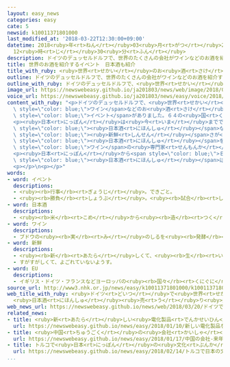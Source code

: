 ```yaml
---
layout: easy_news
categories: easy
cate: 5
newsid: k10011371801000
last_modified_at: '2018-03-22T12:30:00+09:00'
datetime: 2018<ruby>年<rt>ねん</rt></ruby>03<ruby>月<rt>がつ</rt></ruby>22<ruby>日<rt>にち</rt></ruby>
  12<ruby>時<rt>じ</rt></ruby>30<ruby>分<rt>ふん</rt></ruby>
description: ドイツのデュッセルドルフで、世界のたくさんの会社がワインなどのお酒を紹介するイベントがありました。
title: 世界のお酒を紹介するイベント　日本酒も紹介
title_with_ruby: <ruby>世界<rt>せかい</rt></ruby>のお<ruby>酒<rt>さけ</rt></ruby>を<ruby>紹介<rt>しょうかい</rt></ruby>するイベント　<ruby>日本酒<rt>にほんしゅ</rt></ruby>も<ruby>紹介<rt>しょうかい</rt></ruby>
outline: ドイツのデュッセルドルフで、世界のたくさんの会社がワインなどのお酒を紹介するイベントがありました。
outline_with_ruby: ドイツのデュッセルドルフで、<ruby>世界<rt>せかい</rt></ruby>のたくさんの<ruby>会社<rt>かいしゃ</rt></ruby>がワインなどのお<ruby>酒<rt>さけ</rt></ruby>を<ruby>紹介<rt>しょうかい</rt></ruby>するイベントがありました。
image_url: https://newswebeasy.github.io/ja201803/news/web/image/2018/03/20/K10011371801_1803200654_1803200657_01_02.jpg
voice_url: https://newswebeasy.github.io/ja201803/news/easy/voice/2018/03/22/k10011371801000.mp3
content_with_ruby: "<p>ドイツのデュッセルドルフで、<ruby>世界<rt>せかい</rt></ruby>のたくさんの<ruby>会社<rt>かいしゃ</rt></ruby>が<span\
  \ style=\"color: blue;\">ワイン</span>などのお<ruby>酒<rt>さけ</rt></ruby>を<ruby>紹介<rt>しょうかい</rt></ruby>する<span\
  \ style=\"color: blue;\">イベント</span>がありました。６４の<ruby>国<rt>くに</rt></ruby>から６８００ぐらいの<ruby>会社<rt>かいしゃ</rt></ruby>が<ruby>集<rt>あつ</rt></ruby>まりました。</p>\n\
  <p><ruby>日本<rt>にっぽん</rt></ruby>は<ruby>今<rt>いま</rt></ruby>まででいちばん<ruby>多<rt>おお</rt></ruby>い２５の<ruby>会社<rt>かいしゃ</rt></ruby>が<span\
  \ style=\"color: blue;\"><ruby>日本酒<rt>にほんしゅ</rt></ruby></span>などを<ruby>紹介<rt>しょうかい</rt></ruby>しました。<ruby>兵庫県<rt>ひょうごけん</rt></ruby>の<ruby>会社<rt>かいしゃ</rt></ruby>は、つくったときの<span\
  \ style=\"color: blue;\"><ruby>新鮮<rt>しんせん</rt></ruby></span>さが<ruby>長<rt>なが</rt></ruby>く<ruby>続<rt>つづ</rt></ruby>くように<ruby>考<rt>かんが</rt></ruby>えた<span\
  \ style=\"color: blue;\"><ruby>日本酒<rt>にほんしゅ</rt></ruby></span>を<ruby>紹介<rt>しょうかい</rt></ruby>しました。このお<ruby>酒<rt>さけ</rt></ruby>は<ruby>去年<rt>きょねん</rt></ruby>から<ruby>輸出<rt>ゆしゅつ</rt></ruby>を<ruby>始<rt>はじ</rt></ruby>めました。イタリアの<span\
  \ style=\"color: blue;\">ワイン</span>の<ruby>専門家<rt>せんもんか</rt></ruby>やイギリスの<ruby>輸入<rt>ゆにゅう</rt></ruby><ruby>会社<rt>がいしゃ</rt></ruby>の<ruby>人<rt>ひと</rt></ruby>がこのお<ruby>酒<rt>さけ</rt></ruby>を<ruby>飲<rt>の</rt></ruby>んでほめていました。</p>\n\
  <p><ruby>日本<rt>にっぽん</rt></ruby>から<span style=\"color: blue;\">ＥＵ</span>の<ruby>国<rt>くに</rt></ruby>に<ruby>輸出<rt>ゆしゅつ</rt></ruby>した<span\
  \ style=\"color: blue;\"><ruby>日本酒<rt>にほんしゅ</rt></ruby></span>は<ruby>去年<rt>きょねん</rt></ruby>１３<ruby>億<rt>おく</rt></ruby><ruby>円<rt>えん</rt></ruby><ruby>以上<rt>いじょう</rt></ruby>でした。５<ruby>年<rt>ねん</rt></ruby>で２<ruby>倍<rt>ばい</rt></ruby>ぐらいに<ruby>増<rt>ふ</rt></ruby>えています。</p>\n\
  <p></p>\n<p></p>"
words:
- word: イベント
  descriptions:
  - <ruby><rb>行事</rb><rt>ぎょうじ</rt></ruby>。できごと。
  - <ruby><rb>勝負</rb><rt>しょうぶ</rt></ruby>。<ruby><rb>試合</rb><rt>しあい</rt></ruby>。
- word: 日本酒
  descriptions:
  - <ruby><rb>米</rb><rt>こめ</rt></ruby>から<ruby><rb>造</rb><rt>つく</rt></ruby>る、<ruby><rb>日本特有</rb><rt>にっぽんとくゆう</rt></ruby>の<ruby><rb>酒</rb><rt>さけ</rt></ruby>。<ruby><rb>清酒</rb><rt>せいしゅ</rt></ruby>。
- word: ワイン
  descriptions:
  - ブドウの<ruby><rb>実</rb><rt>み</rt></ruby>のしるを<ruby><rb>発酵</rb><rt>はっこう</rt></ruby>させて<ruby><rb>造</rb><rt>つく</rt></ruby>った<ruby><rb>酒</rb><rt>さけ</rt></ruby>。ぶどう<ruby><rb>酒</rb><rt>しゅ</rt></ruby>。
- word: 新鮮
  descriptions:
  - <ruby><rb>新</rb><rt>あたら</rt></ruby>しくて、<ruby><rb>生</rb><rt>い</rt></ruby>き<ruby><rb>生</rb><rt>い</rt></ruby>きしているようす。
  - すがすがしくて、よごれていないようす。
- word: EU
  descriptions:
  - イギリス・ドイツ・フランスなどヨーロッパの<ruby><rb>国々</rb><rt>くにぐに</rt></ruby>が、<ruby><rb>共同</rb><rt>きょうどう</rt></ruby>で<ruby><rb>国</rb><rt>くに</rt></ruby>の<ruby><rb>安全</rb><rt>あんぜん</rt></ruby>をはかったり<ruby><rb>経済</rb><rt>けいざい</rt></ruby>を<ruby><rb>運営</rb><rt>うんえい</rt></ruby>したりしようとする<ruby><rb>組織</rb><rt>そしき</rt></ruby>。
source_url: http://www3.nhk.or.jp/news/easy/k10011371801000/k10011371801000.html
web_title_with_ruby: <ruby>ドイツ<rt>どいつ</rt></ruby>で<ruby>世界<rt>せかい</rt></ruby><ruby>最大<rt>さいだい</rt></ruby>の<ruby>ワイン<rt>わいん</rt></ruby><ruby>見本市<rt>みほんいち</rt></ruby>
  <ruby>日本酒<rt>にほんしゅ</rt></ruby><ruby>売<rt>う</rt></ruby>り<ruby>込<rt>こ</rt></ruby>む
web_news_url: https://newswebeasy.github.io/news/web/2018/03/20/ドイツで世界最大のワイン見本市-日本酒売り込む
related_news:
- title: <ruby>新<rt>あたら</rt></ruby>しい<ruby>電化製品<rt>でんかせいひん</rt></ruby>を<ruby>紹介<rt>しょうかい</rt></ruby>するイベントがアメリカで<ruby>始<rt>はじ</rt></ruby>まる
  url: https://newswebeasy.github.io/news/easy/2018/01/10/新しい電化製品を紹介するイベントがアメリカで始まる
- title: <ruby>中国<rt>ちゅうごく</rt></ruby>の<ruby>会社<rt>かいしゃ</rt></ruby>　<ruby>来年<rt>らいねん</rt></ruby>アメリカで<ruby>車<rt>くるま</rt></ruby>を<ruby>売<rt>う</rt></ruby>り<ruby>始<rt>はじ</rt></ruby>める<ruby>計画<rt>けいかく</rt></ruby>を<ruby>発表<rt>はっぴょう</rt></ruby>
  url: https://newswebeasy.github.io/news/easy/2018/01/17/中国の会社-来年アメリカで車を売り始める計画を発表
- title: トルコで<ruby>日本<rt>にっぽん</rt></ruby>の<ruby>文化<rt>ぶんか</rt></ruby>を<ruby>紹介<rt>しょうかい</rt></ruby>するイベント
  url: https://newswebeasy.github.io/news/easy/2018/02/14/トルコで日本の文化を紹介するイベント
...
```


